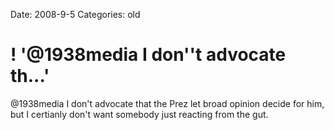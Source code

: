Date: 2008-9-5
Categories: old

# ! '@1938media I don''t advocate th...'

@1938media I don't advocate that the Prez let broad opinion decide for him, but I certianly don't want somebody just  reacting from the gut.
